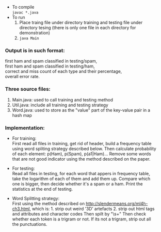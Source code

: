 - To compile  
	`javac *.java`
- To run
	1. Place traing file under directory training and testing file under directory tesing (there is only one file in each directory for demonstration)
	2. `java Main`

### Output is in such format:  
first ham and spam classified in testing/spam,  
first ham and spam classified in testing/ham,  
correct and miss count of each type and their percentage,  
overall error rate.

### Three source files:
1. Main.java: used to call training and testing method
2. Util.java: include all training and testing strategy
3. Word.java: used to store as the "value" part of the key-value pair in a hash map

### Implementation:
- For training:  
First read all files in training, get rid of header, build a frequency table using word spliting strategy described below.
	Then calculate probability of each element: p(Ham), p(Spam), p(a1|Ham)...
	Remove some words that are not good indicator using the method described on the paper.

- For testing:  
	Read all files in testing, for each word that appers in frequency table, take the logarithm of each of them and add them up.
	Compare which one is bigger, then decide whether it's a spam or a ham.
	Print the statistics at the end of testing.

- Word Splitting strategy:  
	First using the method described on http://slendermeans.org/ml4h-ch3.html, which is: 
		1. strip out weird '3D' artefacts 
		2. strip out html tags and attributes and character codes 
	Then spilt by "\\s+"
	Then check whether each token is a trigram or not. If its not a trigram, strip out all the punctuations.

	
